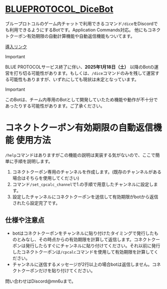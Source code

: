 # [BLUEPROTOCOL_DiceBot](https://github.com/South2190/BP_Dice)

ブループロトコルのゲーム内チャットで利用できるコマンド`/dice`をDiscordでも利用できるようにするBotです。Application Commands対応。
他にもコネクトクーポン有効期限の自動計算機能や自動返信機能もついてます。

[導入リンク](https://discord.com/api/oauth2/authorize?client_id=1197890984340623380&permissions=274877908992&scope=bot+applications.commands)

> [!important]
> BLUE PROTOCOLサービス終了に伴い、**2025年1月18日（土）** 以降のBotの運営を打ち切る可能性があります。もしくは、`/dice`コマンドのみを残して運営する可能性もありますが、いずれにしても現状は未定となっています。

> [!important]
> このBotは、チーム内専用のBotとして開発していたため機能や動作が不十分であったりする可能性があります。ご了承ください。

# コネクトクーポン有効期限の自動返信機能 使用方法
`/help`コマンドはありますがこの機能の説明は実装する気がないので、ここで簡単に手順を説明します。

1. コネクトクーポン専用のチャンネルを作成します。(既存のチャンネルがある場合はそちらを使用してください)
2. コマンド`/set_cpcalc_channel`で1.の手順で用意したチャンネルに設定します。
3. 設定したチャンネルにコネクトクーポンを送信して有効期限がbotから返信されたら設定完了です。

## 仕様や注意点
- botはコネクトクーポンをチャンネルに貼り付けたタイミングで発行したものとみなし、その時点からの有効期限を計算して返信します。コネクトクーポンは発行したらすぐにチャンネルに貼り付けてください。それ以前に発行したコネクトクーポンは`/cpcalc`コマンドを使用して有効期限を計算してください。
- チャンネルに送信するメッセージが2行以上の場合botは返信しません。コネクトクーポンだけを貼り付けてください。

問い合わせはDiscord@mn6uまで。
